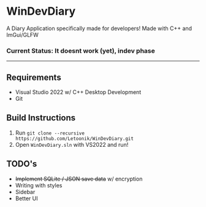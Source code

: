 # WinDevDiary

A Diary Application specifically made for developers! Made with C++ and ImGui/GLFW

### Current Status: It doesnt work (yet), indev phase

***

## Requirements
- Visual Studio 2022 w/ C++ Desktop Development
- Git

## Build Instructions

1. Run `git clone --recursive https://github.com/Letoonik/WinDevDiary.git`
3. Open `WinDevDiary.sln` with VS2022 and run!

## TODO's
- ~~Implement SQLite / JSON save data~~ w/ encryption
- Writing with styles
- Sidebar
- Better UI